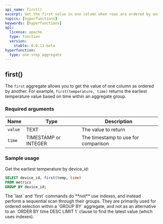 ```yaml
---
api_name: first()
excerpt: Get the first value in one column when rows are ordered by another column
topics: [hyperfunctions]
keywords: [hyperfunctions]
api:
  license: apache
  type: function
  version:
    stable: 0.0.11-beta
hyperfunction:
  type: one-step aggregate
---
```


## first()

The `first` aggregate allows you to get the value of one column
as ordered by another. For example, `first(temperature, time)` returns the
earliest temperature value based on time within an aggregate group.

### Required arguments

|Name|Type|Description|
|---|---|---|
|`value`|TEXT|The value to return|
|`time`|TIMESTAMP or INTEGER|The timestamp to use for comparison|

### Sample usage

Get the earliest temperature by device_id:

```sql
SELECT device_id, first(temp, time)
FROM metrics
GROUP BY device_id;
```

<highlight type="warning">
The `last` and `first` commands do **not** use indexes, and instead
perform a sequential scan through their groups. They are primarily used
for ordered selection within a `GROUP BY` aggregate, and not as an
alternative to an `ORDER BY time DESC LIMIT 1` clause to find the
latest value (which uses indexes).
</highlight>
